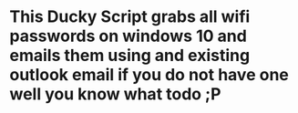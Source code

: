 # This Ducky Script grabs all wifi passwords on windows 10 and emails them using and existing outlook email if you do not have one well you know what todo ;P